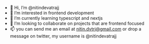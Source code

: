 - 👋 Hi, I’m @nitindevatrajj
- 👀 I’m interested in frontend development
- 🌱 I’m currently learning typescript and nextjs
- 💞️ I’m looking to collaborate on projects that are frontend focused
- 📫 you can send me an email at nitin.dvtrj@gmail.com or drop a message on twitter, my username is @nitindevatrajj

<!---
nitindevatrajj/nitindevatrajj is a ✨ special ✨ repository because its `README.md` (this file) appears on your GitHub profile.
You can click the Preview link to take a look at your changes.
--->
